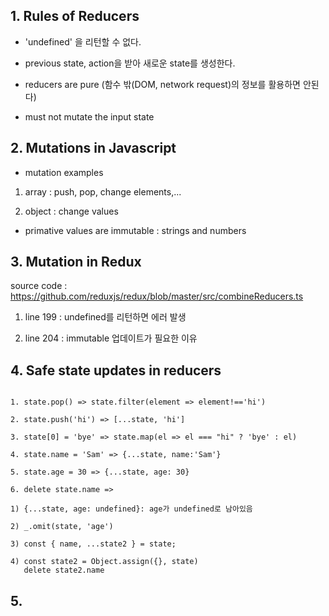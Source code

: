 ## 1. Rules of Reducers

- 'undefined' 을 리턴할 수 없다.

- previous state, action을 받아 새로운 state를 생성한다.

- reducers are pure (함수 밖(DOM, network request)의 정보를 활용하면 안된다)

- must not mutate the input state

## 2. Mutations in Javascript

- mutation examples

1. array : push, pop, change elements,...

2. object : change values

- primative values are immutable : strings and numbers

## 3. Mutation in Redux

source code : https://github.com/reduxjs/redux/blob/master/src/combineReducers.ts

1. line 199 : undefined를 리턴하면 에러 발생

2. line 204 : immutable 업데이트가 필요한 이유

## 4. Safe state updates in reducers

```

1. state.pop() => state.filter(element => element!=='hi')

2. state.push('hi') => [...state, 'hi']

3. state[0] = 'bye' => state.map(el => el === "hi" ? 'bye' : el)

4. state.name = 'Sam' => {...state, name:'Sam'}

5. state.age = 30 => {...state, age: 30}

6. delete state.name =>

1) {...state, age: undefined}: age가 undefined로 남아있음

2) _.omit(state, 'age')

3) const { name, ...state2 } = state;

4) const state2 = Object.assign({}, state)
   delete state2.name

```

## 5.

